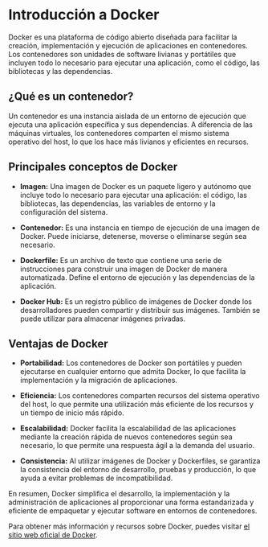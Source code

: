# Introducción a Docker

Docker es una plataforma de código abierto diseñada para facilitar la creación, implementación y ejecución de aplicaciones en contenedores. Los contenedores son unidades de software livianas y portátiles que incluyen todo lo necesario para ejecutar una aplicación, como el código, las bibliotecas y las dependencias.

## ¿Qué es un contenedor?

Un contenedor es una instancia aislada de un entorno de ejecución que ejecuta una aplicación específica y sus dependencias. A diferencia de las máquinas virtuales, los contenedores comparten el mismo sistema operativo del host, lo que los hace más livianos y eficientes en recursos.

## Principales conceptos de Docker

- **Imagen:** Una imagen de Docker es un paquete ligero y autónomo que incluye todo lo necesario para ejecutar una aplicación: el código, las bibliotecas, las dependencias, las variables de entorno y la configuración del sistema.
  
- **Contenedor:** Es una instancia en tiempo de ejecución de una imagen de Docker. Puede iniciarse, detenerse, moverse o eliminarse según sea necesario.

- **Dockerfile:** Es un archivo de texto que contiene una serie de instrucciones para construir una imagen de Docker de manera automatizada. Define el entorno de ejecución y las dependencias de la aplicación.

- **Docker Hub:** Es un registro público de imágenes de Docker donde los desarrolladores pueden compartir y distribuir sus imágenes. También se puede utilizar para almacenar imágenes privadas.

## Ventajas de Docker

- **Portabilidad:** Los contenedores de Docker son portátiles y pueden ejecutarse en cualquier entorno que admita Docker, lo que facilita la implementación y la migración de aplicaciones.

- **Eficiencia:** Los contenedores comparten recursos del sistema operativo del host, lo que permite una utilización más eficiente de los recursos y un tiempo de inicio más rápido.

- **Escalabilidad:** Docker facilita la escalabilidad de las aplicaciones mediante la creación rápida de nuevos contenedores según sea necesario, lo que permite una respuesta ágil a la demanda del usuario.

- **Consistencia:** Al utilizar imágenes de Docker y Dockerfiles, se garantiza la consistencia del entorno de desarrollo, pruebas y producción, lo que ayuda a evitar problemas de incompatibilidad.

En resumen, Docker simplifica el desarrollo, la implementación y la administración de aplicaciones al proporcionar una forma estandarizada y eficiente de empaquetar y ejecutar software en entornos de contenedores.

Para obtener más información y recursos sobre Docker, puedes visitar [el sitio web oficial de Docker](https://www.docker.com/).
